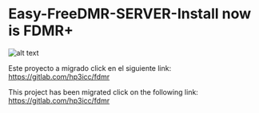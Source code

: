 # Easy-FreeDMR-SERVER-Install now is FDMR+

![alt text](https://raw.githubusercontent.com/hp3icc/Easy-FreeDMR-SERVER-Install/main/IMG_1942.jpg)


Este proyecto a migrado click en el siguiente link:  https://gitlab.com/hp3icc/fdmr

This project has been migrated click on the following link:   https://gitlab.com/hp3icc/fdmr
